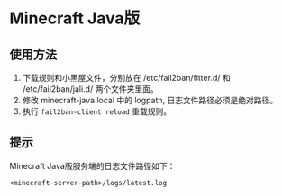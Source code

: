 # Minecraft Java版
## 使用方法

1. 下载规则和小黑屋文件，分别放在 /etc/fail2ban/fitter.d/ 和 /etc/fail2ban/jali.d/ 两个文件夹里面。
2. 修改 minecraft-java.local 中的 logpath, 日志文件路径必须是绝对路径。
3. 执行 `fail2ban-client reload` 重载规则。

## 提示

Minecraft Java版服务端的日志文件路径如下：

```
<minecraft-server-path>/logs/latest.log
```
